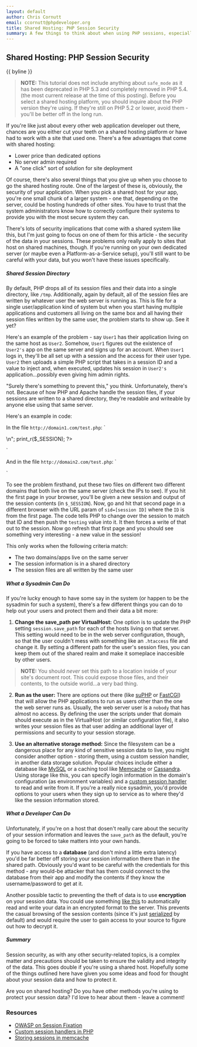 ```yaml
---
layout: default
author: Chris Cornutt
email: ccornutt@phpdeveloper.org
title: Shared Hosting: PHP Session Security
summary: A few things to think about when using PHP sessions, especially on a shared server.
---
```


Shared Hosting: PHP Session Security
--------------

{{ byline }}

> **NOTE:** This tutorial does not include anything about `safe_mode` as it has been 
deprecated in PHP 5.3 and completely removed in PHP 5.4. (the most current release at 
the time of this posting). Before you select a shared hosting platform, you should inquire
about the PHP version they're using. If they're still on PHP 5.2 or lower, avoid them - 
you'll be better off in the long run.

If you're like just about every other web application developer out there, chances are 
you either cut your teeth on a shared hosting platform or have had to work with a site
that used one. There's a few advantages that come with shared hosting:

- Lower price than dedicated options
- No server admin required
- A "one click" sort of solution for site deployment

Of course, there's also several things that you give up when you choose to go the shared 
hosting route. One of the largest of these is, obviously, the security of your application.
When you pick a shared host for your app, you're one small chunk of a larger system - 
one that, depending on the server, could be hosting hundreds of other sites. You have
to trust that the system administrators know how to correctly configure their systems 
to provide you with the most secure system they can. 

There's lots of security implications that come with a shared system like this, but I'm 
just going to focus on one of them for this article - the security of the data in your 
sessions. These problems only really apply to sites that host on shared machines, though.
If you're running on your own dedicated server (or maybe even a Platform-as-a-Service 
setup), you'll still want to be careful with your data, but you won't have these issues 
specifically.

##### Shared Session Directory

By default, PHP drops all of its session files and their data into a single directory, 
like `/tmp`. Additionally, again by default, all of the session files are written by 
whatever user the web server is running as. This is file for a single user/application
kind of system but when you start having multiple applications and customers all living
on the same box and all having their session files written by the same user, the problem
starts to show up. See it yet?

Here's an example of the problem - say `User1` has their application living on the same
host as `User2`. Somehow, `User1` figures out the existence of `User2's` app on the same 
server and signs up for an account. When `User1` logs in, they'll be all set up with a
session and the access for their user type. `User2` then uploads a simple PHP script that
takes in a session ID and a value to inject and, when executed, updates his session in 
`User2's` application...possibly even giving him admin rights.

"Surely there's something to prevent this," you think. Unfortunately, there's not. Because 
of how PHP and Apache handle the session files, if your sessions are written to a shared
directory, they're readable and writeable by anyone else using that same server.

Here's an example in code:

In the file `http://domain1.com/test.php`:
`
<?php
session_start();
echo session_id()."<br/>\n";
print_r($_SESSION);
?>
`

And in the file `http://domain2.com/test.php`:
`
<?php
session_id($_GET['sid']);
session_start();
$_SESSION['testing'] = 123;
session_write_close();
?>
`

To see the problem firsthand, put these two files on different two different domains
that both live on the same server (check the IPs to see). If you hit the first page 
in your browser, you'll be given a new session and output of the session contents (in
`$_SESSION`). Now, go and hit that second page in a different browser with the URL param
of `sid=[session ID]` where the `ID` is from the first page. The code tells PHP to change 
over the session to match that ID and then push the `testing` value into it. It then 
forces a write of that out to the session. Now go refresh that first page and you should
see something very interesting - a new value in the session!

This only works when the following criteria match:

- The two domains/apps live on the same server
- The session information is in a shared directory
- The session files are all written by the same user

##### What a Sysadmin Can Do

If you're lucky enough to have some say in the system (or happen to be the sysadmin for
such a system), there's a few different things you can do to help out your users and 
protect them and their data a bit more:

1. **Change the save_path per VirtualHost:** One option is to update the PHP setting 
`session.save_path` for each of the hosts living on that server. This setting would need
to be in the web server configuration, though, so that the user couldn't mess with something
like an `.htaccess` file and change it. By setting a different path for the user's session
files, you can keep them out of the shared realm and make it someplace inaccesible by other
users.

> **NOTE:** You should *never* set this path to a location inside of your site's document
root. This could expose those files, and their contents, to the outside world...a very bad thing.

2. **Run as the user:** There are options out there (like [suPHP](http://www.suphp.org/Home.html)
or [FastCGI](http://www.fastcgi.com/)) that will allow the PHP applications to run as 
users other than the one the web server runs as. Usually, the web server user is a `nobody`
that has almost no access. By defining the user the scripts under that domain should execute
as in the VirtualHost (or similar configuration file), it also writes your session files 
as that user adding an additional layer of permissions and security to your session storage.

3. **Use an alternative storage method:** Since the filesystem can be a dangerous place for
any kind of sensitive session data to live, you might consider another option - storing them,
using a custom session handler, in another data storage solution. Popular choices include
either a database like [MySQL](http://mysql.com) or a caching tool like [Memcache](http://memcached.org/) 
or [Cassandra](http://cassandra.apache.org/). Using storage like this, you can specify login
information in the domain's configuration (as environment variables) and a 
[custom session handler](http://us3.php.net/manual/en/session.customhandler.php) to read 
and write from it. If you're a really nice sysadmin, you'd provide options to your users
when they sign up to service as to where they'd like the session information stored.

##### What a Developer Can Do

Unfortunately, if you're on a host that dosen't really care about the security of your 
session information and leaves the `save_path` as the default, you're going to be forced
to take matters into your own hands.

If you have access to a **database** (and don't mind a little extra latency) you'd be far better 
off storing your session information there than in the shared path. Obviously you'd want to be 
careful with the credentials for this method - any would-be attacker that has them could 
connect to the database from their app and modify the contents if they know the username/password
to get at it.

Another possible tactic to preventing the theft of data is to use **encryption**
on your session data. You could use something [like this](https://github.com/enygma/shieldframework/blob/master/Shield/Session.php) to automatically read and write your data in an encrypted format to the server. This
prevents the casual browsing of the session contents (since it's just [serialized](http://php.net/serialize) 
by default) and would require the user to gain access to your source to figure out how
to decrypt it.

##### Summary

Session security, as with any other security-related topics, is a complex matter and precautions
should be taken to ensure the validity and integrity of the data. This goes double if you're
using a shared host. Hopefully some of the things outlined here have given you some ideas and
food for thought about your session data and how to protect it.

Are you on shared hosting? Do you have other methods you're using to protect your session 
data? I'd love to hear about them - leave a comment!


### Resources

- [OWASP on Session Fixation](https://www.owasp.org/index.php/Session_fixation)
- [Custom session handlers in PHP](http://php.net/manual/en/session.customhandler.php)
- [Storing sessions in memcache](http://php.net/manual/en/memcached.sessions.php)


